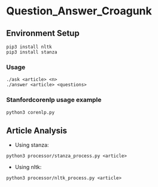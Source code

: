 # Question_Answer_Croagunk

## Environment Setup
```
pip3 install nltk
pip3 install stanza
```   

### Usage
```
./ask <article> <n>
./answer <article> <questions>
```

### Stanfordcorenlp usage example
`python3 corenlp.py`

## Article Analysis
- Using stanza: 
```
python3 processor/stanza_process.py <article>
```
- Using nltk:
```
python3 processor/nltk_process.py <article>
```
